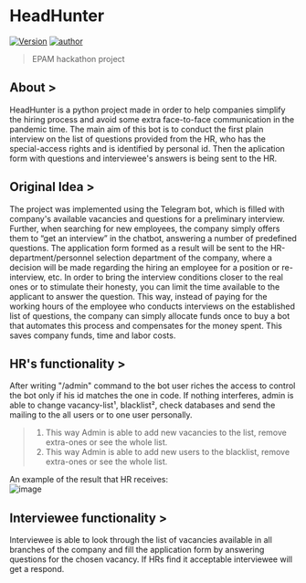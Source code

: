 # HeadHunter

[![Version](https://img.shields.io/badge/version-1.0-green.svg)](https://github.com/Leucist/headhunter)
[![author](https://img.shields.io/badge/author-leucist-blue)](https://github.com/Leucist/)
> EPAM hackathon project  

## About >
HeadHunter is a python project made in order to help companies simplify the hiring process and avoid some extra face-to-face communication in the pandemic time.
The main aim of this bot is to conduct the first plain interview on the list of questions provided from the HR, who has the special-access rights and is identified by personal id. Then the aplication form with questions and interviewee's answers is being sent to the HR.

## Original Idea >
The project was implemented using the Telegram bot, which is filled with company's available vacancies and questions for a preliminary interview. Further, when searching for new employees, the company simply offers them to “get an interview” in the chatbot, answering a number of predefined questions. The application form formed as a result will be sent to the HR-department/personnel selection department of the company, where a decision will be made regarding the hiring an employee for a position or re-interview, etc. In order to bring the interview conditions closer to the real ones or to stimulate their honesty, you can limit the time available to the applicant to answer the question. This way, instead of paying for the working hours of the employee who conducts interviews on the established list of questions, the company can simply allocate funds once to buy a bot that automates this process and compensates for the money spent. This saves company funds, time and labor costs.

## HR's functionality >
After writing "/admin" command to the bot user riches the access to control the bot only if his id matches the one in code.
If nothing interferes, admin is able to change vacancy-list¹, blacklist², check databases and send the mailing to the all users or to one user personally.
> 1) This way Admin is able to add new vacancies to the list, remove extra-ones or see the whole list.
> 2) This way Admin is able to add new users to the blacklist, remove extra-ones or see the whole list.

An example of the result that HR receives:\
![image](https://user-images.githubusercontent.com/65130251/124385598-1569b900-dcdf-11eb-94a1-e5b258b7308f.png)

## Interviewee functionality >
Interviewee is able to look through the list of vacancies available in all branches of the company and fill the application form by answering questions for the chosen vacancy.
If HRs find it acceptable interviewee will get a respond.
